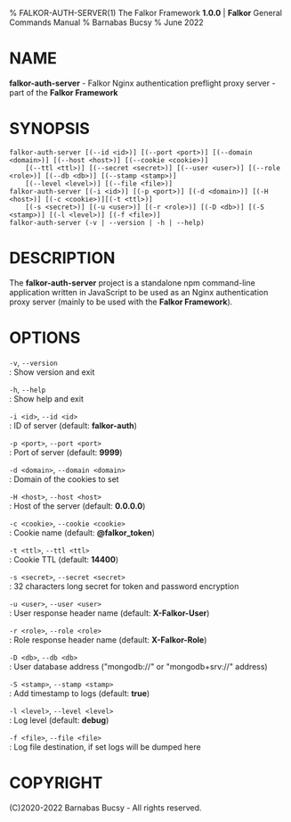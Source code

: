% FALKOR-AUTH-SERVER(1) The Falkor Framework **1.0.0** | **Falkor** General Commands Manual % Barnabas Bucsy % June 2022

# NAME

**falkor-auth-server** - Falkor Nginx authentication preflight proxy server - part of the **Falkor Framework**

# SYNOPSIS

```
falkor-auth-server [(--id <id>)] [(--port <port>)] [(--domain <domain>)] [(--host <host>)] [(--cookie <cookie>)]
    [(--ttl <ttl>)] [(--secret <secret>)] [(--user <user>)] [(--role <role>)] [(--db <db>)] [(--stamp <stamp>)]
    [(--level <level>)] [(--file <file>)]
falkor-auth-server [(-i <id>)] [(-p <port>)] [(-d <domain>)] [(-H <host>)] [(-c <cookie>)][(-t <ttl>)]
    [(-s <secret>)] [(-u <user>)] [(-r <role>)] [(-D <db>)] [(-S <stamp>)] [(-l <level>)] [(-f <file>)]
falkor-auth-server (-v | --version | -h | --help)
```

# DESCRIPTION

The **falkor-auth-server** project is a standalone npm command-line application written in JavaScript to be used as an Nginx authentication proxy server (mainly to be used with the **Falkor Framework**).

# OPTIONS

`-v`, `--version`  
: Show version and exit

`-h`, `--help`  
: Show help and exit

`-i <id>`, `--id <id>`  
: ID of server (default: **falkor-auth**)

`-p <port>`, `--port <port>`  
: Port of server (default: **9999**)

`-d <domain>`, `--domain <domain>`  
: Domain of the cookies to set

`-H <host>`, `--host <host>`  
: Host of the server (default: **0.0.0.0**)

`-c <cookie>`, `--cookie <cookie>`  
: Cookie name (default: **@falkor_token**)

`-t <ttl>`, `--ttl <ttl>`  
: Cookie TTL (default: **14400**)

`-s <secret>`, `--secret <secret>`  
: 32 characters long secret for token and password encryption

`-u <user>`, `--user <user>`  
: User response header name (default: **X-Falkor-User**)

`-r <role>`, `--role <role>`  
: Role response header name (default: **X-Falkor-Role**)

`-D <db>`, `--db <db>`  
: User database address ("mongodb://" or "mongodb+srv://" address)

`-S <stamp>`, `--stamp <stamp>`  
: Add timestamp to logs (default: **true**)

`-l <level>`, `--level <level>`  
: Log level (default: **debug**)

`-f <file>`, `--file <file>`  
: Log file destination, if set logs will be dumped here

# COPYRIGHT

(C)2020-2022 Barnabas Bucsy - All rights reserved.
